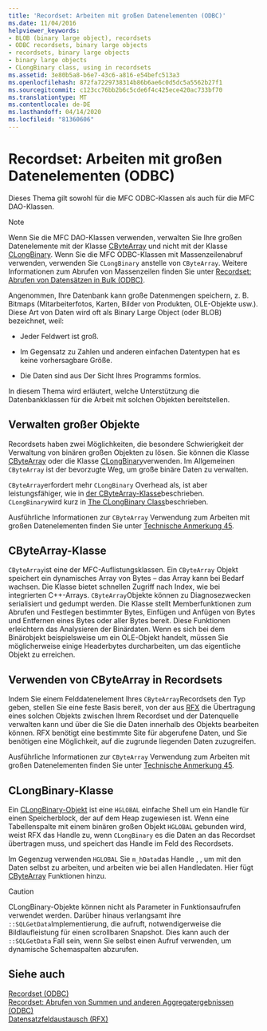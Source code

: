 ```yaml
---
title: 'Recordset: Arbeiten mit großen Datenelementen (ODBC)'
ms.date: 11/04/2016
helpviewer_keywords:
- BLOB (binary large object), recordsets
- ODBC recordsets, binary large objects
- recordsets, binary large objects
- binary large objects
- CLongBinary class, using in recordsets
ms.assetid: 3e80b5a8-b6e7-43c6-a816-e54befc513a3
ms.openlocfilehash: 872fa7229738314b86b6ae6c0d5dc5a5562b27f1
ms.sourcegitcommit: c123cc76bb2b6c5cde6f4c425ece420ac733bf70
ms.translationtype: MT
ms.contentlocale: de-DE
ms.lasthandoff: 04/14/2020
ms.locfileid: "81360606"
---
```

# <a name="recordset-working-with-large-data-items-odbc"></a>Recordset: Arbeiten mit großen Datenelementen (ODBC)

Dieses Thema gilt sowohl für die MFC ODBC-Klassen als auch für die MFC DAO-Klassen.

> [!NOTE]
> Wenn Sie die MFC DAO-Klassen verwenden, verwalten Sie Ihre großen Datenelemente mit der Klasse [CByteArray](../../mfc/reference/cbytearray-class.md) und nicht mit der Klasse [CLongBinary](../../mfc/reference/clongbinary-class.md). Wenn Sie die MFC ODBC-Klassen mit Massenzeilenabruf verwenden, verwenden Sie `CLongBinary` anstelle von `CByteArray`. Weitere Informationen zum Abrufen von Massenzeilen finden Sie unter [Recordset: Abrufen von Datensätzen in Bulk (ODBC)](../../data/odbc/recordset-fetching-records-in-bulk-odbc.md).

Angenommen, Ihre Datenbank kann große Datenmengen speichern, z. B. Bitmaps (Mitarbeiterfotos, Karten, Bilder von Produkten, OLE-Objekte usw.). Diese Art von Daten wird oft als Binary Large Object (oder BLOB) bezeichnet, weil:

- Jeder Feldwert ist groß.

- Im Gegensatz zu Zahlen und anderen einfachen Datentypen hat es keine vorhersagbare Größe.

- Die Daten sind aus Der Sicht Ihres Programms formlos.

In diesem Thema wird erläutert, welche Unterstützung die Datenbankklassen für die Arbeit mit solchen Objekten bereitstellen.

## <a name="managing-large-objects"></a><a name="_core_managing_large_objects"></a>Verwalten großer Objekte

Recordsets haben zwei Möglichkeiten, die besondere Schwierigkeit der Verwaltung von binären großen Objekten zu lösen. Sie können die Klasse [CByteArray](../../mfc/reference/cbytearray-class.md) oder die Klasse [CLongBinary](../../mfc/reference/clongbinary-class.md)verwenden. Im Allgemeinen `CByteArray` ist der bevorzugte Weg, um große binäre Daten zu verwalten.

`CByteArray`erfordert mehr `CLongBinary` Overhead als, ist aber leistungsfähiger, wie in [der CByteArray-Klasse](#_core_the_cbytearray_class)beschrieben. `CLongBinary`wird kurz in [The CLongBinary Class](#_core_the_clongbinary_class)beschrieben.

Ausführliche Informationen zur `CByteArray` Verwendung zum Arbeiten mit großen Datenelementen finden Sie unter [Technische Anmerkung 45](../../mfc/tn045-mfc-database-support-for-long-varchar-varbinary.md).

## <a name="cbytearray-class"></a><a name="_core_the_cbytearray_class"></a>CByteArray-Klasse

`CByteArray`ist eine der MFC-Auflistungsklassen. Ein `CByteArray` Objekt speichert ein dynamisches Array von Bytes – das Array kann bei Bedarf wachsen. Die Klasse bietet schnellen Zugriff nach Index, wie bei integrierten C++-Arrays. `CByteArray`Objekte können zu Diagnosezwecken serialisiert und gedumpt werden. Die Klasse stellt Memberfunktionen zum Abrufen und Festlegen bestimmter Bytes, Einfügen und Anfügen von Bytes und Entfernen eines Bytes oder aller Bytes bereit. Diese Funktionen erleichtern das Analysieren der Binärdaten. Wenn es sich bei dem Binärobjekt beispielsweise um ein OLE-Objekt handelt, müssen Sie möglicherweise einige Headerbytes durcharbeiten, um das eigentliche Objekt zu erreichen.

## <a name="using-cbytearray-in-recordsets"></a><a name="_core_using_cbytearray_in_recordsets"></a>Verwenden von CByteArray in Recordsets

Indem Sie einem Felddatenelement Ihres `CByteArray`Recordsets den Typ geben, stellen Sie eine feste Basis bereit, von der aus [RFX](../../data/odbc/record-field-exchange-rfx.md) die Übertragung eines solchen Objekts zwischen Ihrem Recordset und der Datenquelle verwalten kann und über die Sie die Daten innerhalb des Objekts bearbeiten können. RFX benötigt eine bestimmte Site für abgerufene Daten, und Sie benötigen eine Möglichkeit, auf die zugrunde liegenden Daten zuzugreifen.

Ausführliche Informationen zur `CByteArray` Verwendung zum Arbeiten mit großen Datenelementen finden Sie unter [Technische Anmerkung 45](../../mfc/tn045-mfc-database-support-for-long-varchar-varbinary.md).

## <a name="clongbinary-class"></a><a name="_core_the_clongbinary_class"></a>CLongBinary-Klasse

Ein [CLongBinary-Objekt](../../mfc/reference/clongbinary-class.md) ist eine `HGLOBAL` einfache Shell um ein Handle für einen Speicherblock, der auf dem Heap zugewiesen ist. Wenn eine Tabellenspalte mit einem binären großen Objekt `HGLOBAL` gebunden wird, weist RFX das Handle zu, wenn `CLongBinary` es die Daten an das Recordset übertragen muss, und speichert das Handle im Feld des Recordsets.

Im Gegenzug verwenden `HGLOBAL` Sie `m_hData`das Handle , , um mit den Daten selbst zu arbeiten, und arbeiten wie bei allen Handledaten. Hier fügt [CByteArray](../../mfc/reference/cbytearray-class.md) Funktionen hinzu.

> [!CAUTION]
> CLongBinary-Objekte können nicht als Parameter in Funktionsaufrufen verwendet werden. Darüber hinaus verlangsamt ihre `::SQLGetData`Implementierung, die aufruft, notwendigerweise die Bildlaufleistung für einen scrollbaren Snapshot. Dies kann auch der `::SQLGetData` Fall sein, wenn Sie selbst einen Aufruf verwenden, um dynamische Schemaspalten abzurufen.

## <a name="see-also"></a>Siehe auch

[Recordset (ODBC)](../../data/odbc/recordset-odbc.md)<br/>
[Recordset: Abrufen von Summen und anderen Aggregatergebnissen (ODBC)](../../data/odbc/recordset-obtaining-sums-and-other-aggregate-results-odbc.md)<br/>
[Datensatzfeldaustausch (RFX)](../../data/odbc/record-field-exchange-rfx.md)
